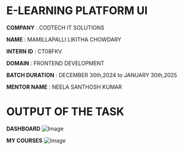 # E-LEARNING PLATFORM UI

**COMPANY** : CODTECH IT SOLUTIONS 

**NAME** : MAMILLAPALLI LIKITHA CHOWDARY

**INTERN ID** : CT08FKV

**DOMAIN** : FRONTEND DEVELOPMENT

**BATCH DURATION** : DECEMBER 30th,2024 to JANUARY 30th,2025

**MENTOR NAME** : NEELA SANTHOSH KUMAR 

# OUTPUT OF THE TASK

**DASHBOARD**
![Image](https://github.com/user-attachments/assets/8b5bc66e-e1f9-4d8b-87a9-f2b94201e5d6)

**MY COURSES**
![Image](https://github.com/user-attachments/assets/d44b11cd-0cbc-4887-9060-d7975bbc1b13)
